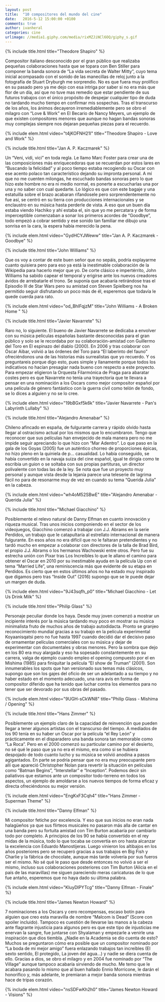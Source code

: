 ```yaml
---
layout: post
title:  "10 compositores del mundo del cine"
date:   2016-5-12 15:00:00 +0100
comments: true
author: ivanheral
categories: cine
urlimage: //media1.giphy.com/media/rixMZJiNCl6OQ/giphy_s.gif
---
```

{% include title.html title="Theodore Shapiro" %}

Compositor italiano desconocido por el gran público que realizaba pequeñas colaboraciones hasta que se topara con Ben Stiller para componer la banda sonora de “La vida secreta de Walter Mitty”, cuyo tema inicial acompasado con el sonido de las manecillas de reloj junto a la fotografía de Stuart Dryburgh me sorprendio. No es que fuera muy prolífico en su pasado pero ya me dejo con esa intriga por saber si no era más que flor de un día,  así que no tuve mas remedio que estar pendiente de sus futuros trabajos  con el único propósito de despejar cualquier tipo de duda no tardando mucho tiempo en confirmar mis sospechas. Tras el transcurso de los años,  los ánimos decayeron irremediablemente pero se obro el milagro con “Love & Work” en El Becario de Nancy Meyers, un ejemplo de que existen compositores menores que aunque no hagan bandas sonoras muy complejas siempre nos dejaran pequeñas piezas para el recuerdo.

{% include elem.html video="t4jKOFNH21I" title="Theodore Shapiro - Love and Work" %}

{% include title.html title="Jan A. P. Kaczmarek" %}

Un “Veni, vidi, vici” en toda regla. Le llamo Marc Foster para crear una de las composiciones más enriquecedoras que se recuerdan por estos lares en “Buscando la felicidad” y al poco tiempo estaba recogiendo su Oscar con ese acento polaco tan característico dejando su impronta personal. A mí que no me cuenten milongas, he escuchado bandas sonoras pero lo que hizo este hombre no era ni medio normal, es ponerte a escucharlas una por una y no saber con cual quedarte. Lo lógico es que con este bagaje y una estatuilla sobre el brazo acabaran rifandosele pero sorprendentemente no fue así, se centró en su tierra con producciones internacionales y se enclaustro en su música hasta perderle de vista. A eso que un buen día estaba viendo Hachiko y ahí estaba el, sin que yo me percatara y de forma imperceptible comenzaban a sonar los primeros acordes de “Goodbye”, todo empezó a cobrar sentido y ese sonido tan familiar me dibujo una sonrisa en la cara, la espera había merecido la pena.

{% include elem.html video="GydHCYJWeww" title="Jan A. P. Kaczmarek - Goodbye" %}

{% include title.html title="John Williams" %}

Que os voy a contar de este buen señor que no sepáis, podría explayarme cuanto quisiera pero para eso ya está la inestimable colaboración de la Wikipedia para hacerlo mejor que yo. De corte clásico e impertérrito, John Williams ha sabido capear el temporal y erigirse ante los nuevos creadores ávidos de arrebatarle el trono. Se suponía que acabaría retirándose tras el Episodio III de Star Wars pero su amistad con Steven Spielberg nos ha permitido seguir disfrutando un poco más de él, esperemos que todavía le quede cuerda para rato.

{% include elem.html video="od_BhIFqjzM" title="John Williams - A Broken Home " %}

{% include title.html title="Javier Navarrete" %}

Raro no, lo siguiente. El bueno de Javier Navarrete se dedicaba a envolver con su música películas españolas bastante desconocidas para el gran público y solo se le recordaba por su colaboración-amistad con Guillermo del Toro en El espinazo del diablo (2000). En 2006 y tras colaborar con Óscar Aibar, volvió a las órdenes del Toro para “El laberinto del fauno” ofreciéndonos una de las historias más surrealistas que yo recuerdo. Y os preguntareis porque digo esto, pues simple y llanamente porque todos los indicativos no hacían presagiar nada bueno con respecto a este proyecto. Para empezar eligieron la Orquesta Filarmónica de Praga para abaratar costes pero es que Navarrete no tenía una trayectoria que te llevara a pensar en una nominación a los Oscars como mejor compositor español por una película de género fantástico con la guerra civil como telón de fondo, se lo dices a alguien y no se lo cree.

{% include elem.html video="19bBGxf5k6k" title="Javier Navarrete - Pan's Labyrinth Lullaby" %}

{% include title.html title="Alejandro Amenabar" %}

Chileno afincado en españa, de  fulgurante carrera y rápido olvido hasta llegar al ostracismo actual por los mismos que lo encumbraron. Tengo que reconocer que sus películas han envejecido de mala manera pero no me impide seguir apreciando lo que hizo con “Mar Adentro”.  Lo que paso en la gala de los Goyas (2005) fue un auténtico chorreo de proporciones épicas, no hizo pleno en la quiniela de p… casualidad. Lo había conseguido, se había convertido en la navaja suiza del cine español, igual te dirigía como te escribía un guion o se soltaba con sus propias partituras, un director polivalente con todas las de la ley. Se nota que fue un proyecto muy personal y aunque vista desde la lejanía parece una teleserie de lagrima fácil no para de resonarme muy de vez en cuando su tema “Querida Julia” en la cabeza.

{% include elem.html video="wh4oM52SBwE" title="Alejandro Amenabar - Querida Julia" %}

{% include title.html title="Michael Giacchino" %}

Posiblemente el relevo natural de Danny Elfman en cuanto innovación y riqueza musical. Tras unos inicios componiendo en el sector de los videojuegos, Giacchino comenzó a trabajar con J.J. Abrams en la serie Perdidos, un trabajo que le catapultaría al estrellato internacional de manera fulgurante. En esos años no era difícil que no le faltaran pretendientes y no tardó mucho en empezar a colaborar con directores de la talla de Brad Bird, el propio J.J. Abrams o los hermanos Wachowski entre otros. Pero fue su estrecha unión con Pixar tras Los Increíbles lo que le allano el camino para obtener el Oscar en 2010 por su inestimable ayuda en la película Up con el tema “Married Life”, una reminiscencia más que evidente de su etapa en Perdidos. Es cierto que en estos últimos años no ha estado muy inspirado que digamos pero tras “Inside Out” (2016) supongo que se le puede dejar un margen de duda.

{% include elem.html video="9J43sqfh_p0" title="Michael Giacchino - Let Us Drink Milk" %}

{% include title.html title="Philip Glass" %}

Personaje peculiar donde los haya. Desde muy joven comenzó a mostrar un incipiente interés por la música tardando muy poco en mostrar su música minimalista fruto de muchos años de trabajo autodidacta. Pronto se granjeo reconocimiento mundial gracias a su trabajo en la película experimental Koyaanisqatsi pero no fue hasta  1997 cuando decidió dar el decisivo paso de ornamentar películas comerciales con su música y dejar de experimentar con documentales y obras menores. Pero la sombra que dejo en los 80 era muy alargada y eso ha sopesado constantemente en su carrera, valga de ejemplo cuando empleo el opening compuesto por el en Mishima (1985) para finiquitar la película “El show de Truman” (2001). Son innumerables los spots que han versionado sus temas más clásicos, supongo que son los gajes del oficio de ser un adelantado a su tiempo y no haber  estado en el momento adecuado, una rara avis en forma de compositor diferido que ha tenido que luchar contra los elementos para no tener  que ser devorado por sus obras del pasado.

{% include elem.html video="9UGH-sCkWN8" title="Philip Glass - Mishima / Opening" %}

{% include title.html title="Hans Zimmer" %}

Posiblemente un ejemplo claro de la capacidad de reinvención que pueden llegar a tener algunos artistas con el transcurso del tiempo. A mediados de los 90 tenía en su haber un Oscar por la película “el Rey León” y prácticamente en el disparadero una banda sonora tan memorable como “La Roca”. Pero en el 2000 comenzó su particular camino por el desierto, no sé qué le paso que ya no era el mismo, era como si se hubiera despojado de todo cuanto lucho y su música se volvió anodina a pasos agigantados. En parte se podría pensar que no era muy preocupante pero  allí que apareció Christopher Nolan para revertir la situación en películas como “Batman Begins”, “Interstellar” e “Inception”. Podemos decir sin paliativos que estamos ante un compositor todo-terreno en todos los aspectos, un ejemplo de amoldarse a los nuevos tiempos de forma eficaz y directa ofreciéndonos su mejor versión.

{% include elem.html video="EngKxF3Cqh4" title="Hans Zimmer - Superman Theme" %}

{% include title.html title="Danny Elfman" %}

Mi compositor fetiche por excelencia. Y eso que sus inicios no eran nada halagüeños ya que sus flirteos musicales no pasaron más alla de cantar en una banda pero su fortuita amistad con Tim Burton acabaría por cambiarlo todo por completo. A principios de los 90 se había convertido en el rey midas  de la música, todo lo que tocaba se convertía en oro hasta alcanzar la excelencia con Eduardo Manostijeras. Luego vinieron los altibajos en los años posteriores pero se recuperó gracias a sus trabajos en Big Fish y Charlie y la fábrica de chocolate, aunque más tarde volvería por sus fueros ser el mismo. No sé qué le paso que desde entonces no volvió a ser el mismo, incluso sus colaboraciones posteriores con Tim Burton (Alicia en el país de las maravillas) me siguen pareciendo meras caricaturas de lo que fue antaño, esperemos que no haya dado su última palabra.

{% include elem.html video="KIuyDlPYTcg" title="Danny Elfman - Finale" %}

{% include title.html title="James Newton Howard" %}

7 nominaciones a los Oscars y cero recompensas, escaso botín para alguien que creo esta maravilla de nombre “Malcom is Dead” (Score con spoiler incluido). Tampoco es cuestión de llevarse las manos a la cabeza ante flagrante injusticia para algunos pero es que este tipo de injusticias me enervan la sangre, fue juntarse con Shyalaman y empezarle a venirle una inspiración que dios tiembla. ¿Nadie en la Academia se dio cuenta de esto? Muchos se preguntaron cómo era posible que un compositor nominado por “La boda de mi mejor amigo” fuera enlazando trabajos tan increíbles (El sexto sentido, El protegido, La joven del agua…) y nadie se diera cuenta de ello. Gracias a dios, se obro el milagro y en 2004 fue nominado por “The Village” aunque tampoco acabaría sirviendo de mucho. Me temo que le acabara pasando lo mismo que al buen hallado Ennio Morricone, le darán el honorifico y, más adelante, le premiaran a mejor banda sonora mientras hace de tripas corazón.

{% include elem.html video="nsSDFwKh2h0" title="James Newton Howard - Visions" %}

